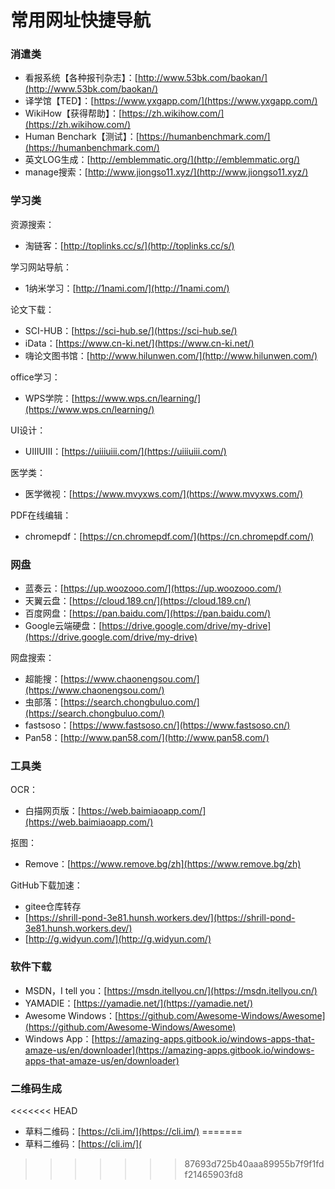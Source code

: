 # 常用网址快捷导航 

### 消遣类

- 看报系统【各种报刊杂志】：[http://www.53bk.com/baokan/](http://www.53bk.com/baokan/)
- 译学馆【TED】：[https://www.yxgapp.com/](https://www.yxgapp.com/)
- WikiHow【获得帮助】：[https://zh.wikihow.com/](https://zh.wikihow.com/)
- Human Benchark【测试】：[https://humanbenchmark.com/](https://humanbenchmark.com/)
- 英文LOG生成：[http://emblemmatic.org/](http://emblemmatic.org/)
- manage搜索：[http://www.jiongso11.xyz/](http://www.jiongso11.xyz/)

### 学习类

资源搜索：

- 淘链客：[http://toplinks.cc/s/](http://toplinks.cc/s/)

学习网站导航：

- 1纳米学习：[http://1nami.com/](http://1nami.com/)

论文下载：

- SCI-HUB：[https://sci-hub.se/](https://sci-hub.se/)
- iData：[https://www.cn-ki.net/](https://www.cn-ki.net/)
- 嗨论文图书馆：[http://www.hilunwen.com/](http://www.hilunwen.com/)

office学习：

- WPS学院：[https://www.wps.cn/learning/](https://www.wps.cn/learning/)

UI设计：

- UIIIUIII：[https://uiiiuiii.com/](https://uiiiuiii.com/)

医学类：

- 医学微视：[https://www.mvyxws.com/](https://www.mvyxws.com/)

PDF在线编辑：

- chromepdf：[https://cn.chromepdf.com/](https://cn.chromepdf.com/)

### 网盘

- 蓝奏云：[https://up.woozooo.com/](https://up.woozooo.com/)
- 天翼云盘：[https://cloud.189.cn/](https://cloud.189.cn/)
- 百度网盘：[https://pan.baidu.com/](https://pan.baidu.com/)
- Google云端硬盘：[https://drive.google.com/drive/my-drive](https://drive.google.com/drive/my-drive)

网盘搜索：

- 超能搜：[https://www.chaonengsou.com/](https://www.chaonengsou.com/)
- 虫部落：[https://search.chongbuluo.com/](https://search.chongbuluo.com/)
- fastsoso：[https://www.fastsoso.cn/](https://www.fastsoso.cn/)
- Pan58：[http://www.pan58.com/](http://www.pan58.com/)

### 工具类

OCR：

- 白描网页版：[https://web.baimiaoapp.com/](https://web.baimiaoapp.com/)

抠图：

- Remove：[https://www.remove.bg/zh](https://www.remove.bg/zh)

GitHub下载加速：

- gitee仓库转存
- [https://shrill-pond-3e81.hunsh.workers.dev/](https://shrill-pond-3e81.hunsh.workers.dev/)
- [http://g.widyun.com/](http://g.widyun.com/)

### 软件下载

- MSDN，I tell you：[https://msdn.itellyou.cn/](https://msdn.itellyou.cn/)
- YAMADIE：[https://yamadie.net/](https://yamadie.net/)
- Awesome Windows：[https://github.com/Awesome-Windows/Awesome](https://github.com/Awesome-Windows/Awesome)
- Windows App：[https://amazing-apps.gitbook.io/windows-apps-that-amaze-us/en/downloader](https://amazing-apps.gitbook.io/windows-apps-that-amaze-us/en/downloader)

### 二维码生成

<<<<<<< HEAD
- 草料二维码：[https://cli.im/](https://cli.im/)
=======
- 草料二维码：[https://cli.im/](
>>>>>>> 87693d725b40aaa89955b7f9f1fdf21465903fd8
